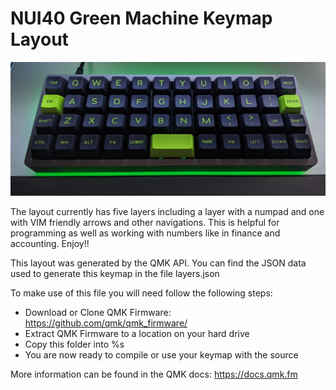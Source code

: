 # NUI40 Green Machine Keymap Layout
![Keyboard](/IMG_20191220_211553.jpg)

The layout currently has five layers including a layer with a numpad and one 
with VIM friendly arrows and other navigations. This is helpful for programming 
as well as working with numbers like in finance and accounting. Enjoy!!

This layout was generated by the QMK API. You can find the JSON data used to
generate this keymap in the file layers.json

To make use of this file you will need follow the following steps:

* Download or Clone QMK Firmware: <https://github.com/qmk/qmk_firmware/>
* Extract QMK Firmware to a location on your hard drive
* Copy this folder into %s
* You are now ready to compile or use your keymap with the source

More information can be found in the QMK docs: <https://docs.qmk.fm>
